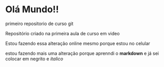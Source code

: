 # Olá Mundo!!
 primeiro repositorio de curso git

 Repositório criado na primeira aula de curso em video

Estou fazendo essa alteração online mesmo porque estou no celular

estou fazendo mais uma alteração porque aprenndi o **markdown** e já sei colocar em negrito e *italico*